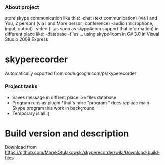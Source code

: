 ### About project
store skype communication like this: -chat (text communication) (via I and You, 2 person) (via I and More person, conference) -audio (microphone, input, output) -video (...as soon as skype4com support that information) in different place like: -database -files ... using skype4com in C# 3.0 in Visual Studio 2008 Express

# skyperecorder
Automatically exported from code.google.com/p/skyperecorder

### Project tasks
* Saves message in diffrent place like files database
* Program runs as plugin
*that's mine "program " does replace main Skype program this work in background
* Temporary is all :)

# Build version and description
Download from https://github.com/MarekOtulakowski/skyperecorder/wiki/Download-build-files
